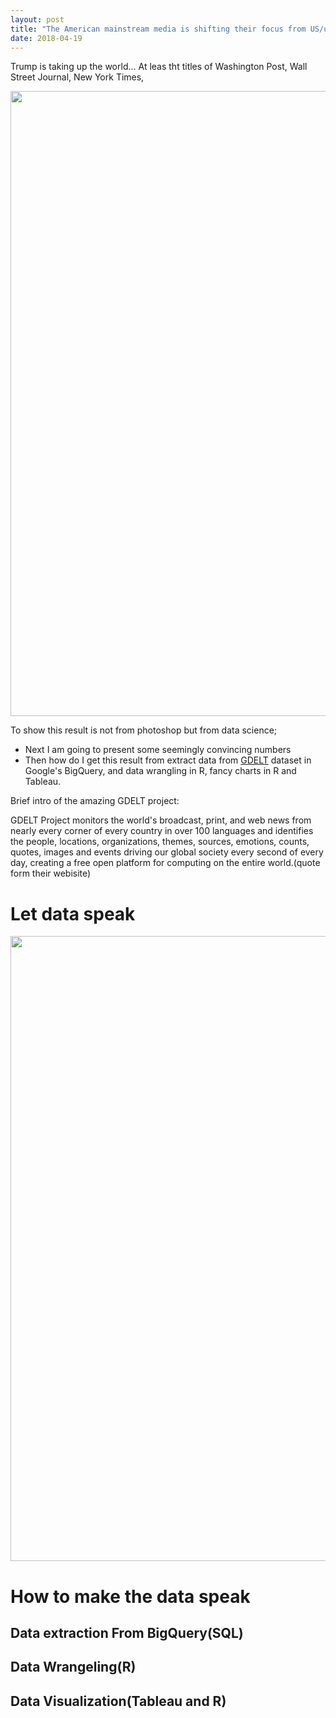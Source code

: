 ```yaml
---
layout: post
title: "The American mainstream media is shifting their focus from US/us to Trump"
date: 2018-04-19
---
```


Trump is taking up the world... At leas tht titles of Washington Post, Wall Street Journal, New York Times, 

<img src="https://elodielu.github.io/picture/wordcloud.png" width = "1000">


To show this result is not from photoshop but from data science;
* Next I am going to present some seemingly convincing numbers 
* Then how do I get this result from extract data from [GDELT](https://www.gdeltproject.org/) dataset in Google's BigQuery, and data wrangling in R, fancy charts in R and Tableau.

Brief intro of the amazing GDELT project: 

GDELT Project monitors the world's broadcast, print, and web news from nearly every corner of every country in over 100 languages and identifies the people, locations, organizations, themes, sources, emotions, counts, quotes, images and events driving our global society every second of every day, creating a free open platform for computing on the entire world.(quote form their webisite)

# Let data speak
<img src="https://elodielu.github.io/picture/data_source.png" width = "1000">

# How to make the data speak
## Data extraction From BigQuery(SQL)

## Data Wrangeling(R)

## Data Visualization(Tableau and R)

